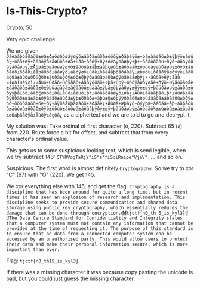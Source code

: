 # Is-This-Crypto?
Crypto, 50

Very epic challenge.

We are given `Òãèáåþöãðáùè±øâ±ð±õøâòøáýøÿô±åùðå±ùðâ±óôôÿ±ðãþäÿõ±÷þã±àäøåô±ð±ýþÿö±åøüô½±óäå±øÿ±ãôòôÿå±åøüôâ±øå±ùðâ±âôôÿ±ðÿ±ôéáýþâøþÿ±þ÷±ãôâôðãòù±ðÿõ±øüáýôüôÿåðåøþÿ¿±Åùøâ±õøâòøáýøÿô±âôôúâ±åþ±áãþçøõô±âôòäãô±òþüüäÿøòðåøþÿ±ðÿõ±âùðãôõ±õðåð±âåþãðöô±äâøÿö±áäóýøò±úôè±òãèáåþöãðáùè½±æùøòù±ôââôÿåøðýýè±ãôõäòôâ±åùô±õðüðöô±åùðå±òðÿ±óô±õþÿô±åùãþäöù±ôÿòãèáåøþÿ¿››åûòå÷êÿ¡Îåù ¤ÎøâÎúèý¢ì››Åùô±Õðåð±Òôÿåãô±Âåðÿõðãõ±÷þã±Òþÿ÷øõôÿåøðýøåè±ðÿõ±Øÿåôöãøåè±âåðåôâ±åùðå±ð±òþüáäåôã±âèâåôü±üäâå±ÿþå±òþÿåðøÿ±ðÿè±øÿ÷þãüðåøþÿ±åùðå±òðÿÿþå±óô±áãþçøõôõ±ðå±åùô±åøüô±þ÷±ãôàäôâåøÿö±øå¿±Åùô±áäãáþâô±þ÷±åùøâ±âåðÿõðãõ±øâ±åþ±ôÿâäãô±åùðå±ÿþ±õðåð±÷ãþü±ð±òþÿÿôòåôõ±òþüáäåôã±âèâåôü±òðÿ±óô±ðòòôââôõ±óè±ðÿ±äÿðäåùþãøâôõ±áðãåè¿±Åùøâ±æþäýõ±ðýýþæ±äâôãâ±åþ±áãþåôòå±åùôøã±õðåð±ðÿõ±üðúô±åùôøã±áôãâþÿðý±øÿ÷þãüðåøþÿ±âôòäãô½±æùøòù±øâ±üþãô±øüáþãåðÿå±åùðÿ±ôçôã¿` as a ciphertext and we are told to go and decrypt it.

My solution was:
Take ordinal of first character (`Ò`, 220). Subtract 65 (`A`) from 220. Brute force a bit for offset, and subtract that from every character's ordinal value.

This gets us to some suspicious looking text, which is semi legible, when we try subtract 143:
`CTYRVogTaRjY"iS"a"fiSciRnipe"VjaV"...` and so on.

Suspicious. The first word is almost definitely `Cryptography`. So we try to xor "C" (67) with "Ò" (220). We get 145.

We xor everything else with 145, and get the flag.
`Cryptography is a discipline that has been around for quite a long time, but in recent times it has seen an explosion of research and implementation. This discipline seeks to provide secure communication and shared data storage using public key cryptography, which essentially reduces the damage that can be done through encryption.₫₫tjctf{n0_th 5_is_kyl3}₫₫The Data Centre Standard for Confidentiality and Integrity states that a computer system must not contain any information that cannot be provided at the time of requesting it. The purpose of this standard is to ensure that no data from a connected computer system can be accessed by an unauthorised party. This would allow users to protect their data and make their personal information secure, which is more important than ever.`

Flag: `tjctf{n0_th15_is_kyl3}`

If there was a missing character it was because copy pasting the unicode is bad, but you could just guess the missing character.
